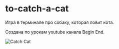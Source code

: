 # to-catch-a-cat
Игра в терминале про собаку, которая ловит кота.

Создана по урокам youtube канала Begin End. 

![Catch Cat](https://github.com/user-attachments/assets/66cbd5d6-cddb-49d1-906d-883f220c20ab)
